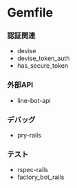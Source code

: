 # Gemfile
### 認証関連
* devise
* devise_token_auth
* has_secure_token
### 外部API
* line-bot-api

### デバッグ
* pry-rails
### テスト
* rspec-rails
* factory_bot_rails
